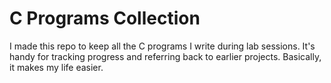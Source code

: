 # C Programs Collection

I made this repo to keep all the C programs I write during lab sessions. It's handy for tracking progress and referring back to earlier projects. Basically, it makes my life easier.
